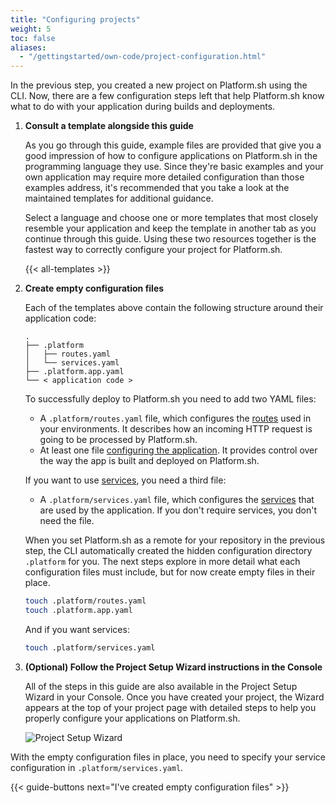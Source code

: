 ```yaml
---
title: "Configuring projects"
weight: 5
toc: false
aliases:
  - "/gettingstarted/own-code/project-configuration.html"
---
```


In the previous step, you created a new project on Platform.sh using the CLI. Now, there are a few configuration steps left that help Platform.sh know what to do with your application during builds and deployments.

1. **Consult a template alongside this guide**

    As you go through this guide, example files are provided that give you a good impression of how to configure applications on Platform.sh in the programming language they use. Since they're basic examples and your own application may require more detailed configuration than those examples address, it's recommended that you take a look at the maintained templates for additional guidance.

    Select a language and choose one or more templates that most closely resemble your application and keep the template in another tab as you continue through this guide. Using these two resources together is the fastest way to correctly configure your project for Platform.sh.

    {{< all-templates >}}

2. **Create empty configuration files**

    Each of the templates above contain the following structure around their application code:

    ```text
    .
    ├── .platform
    │   ├── routes.yaml
    │   └── services.yaml
    ├── .platform.app.yaml
    └── < application code >
    ```

    To successfully deploy to Platform.sh you need to add two YAML files:

      * A `.platform/routes.yaml` file, which configures the [routes](../../../define-routes/_index.md) used in your environments.
        It describes how an incoming HTTP request is going to be processed by Platform.sh.
      * At least one file [configuring the application](../../../create-apps/_index.md).
        It provides control over the way the app is built and deployed on Platform.sh.

    If you want to use [services](../../../add-services/_index.md), you need a third file:

      * A `.platform/services.yaml` file, which configures the [services](../../../add-services/_index.md)
        that are used by the application.
        If you don't require services, you don't need the file.

    When you set Platform.sh as a remote for your repository in the previous step, the CLI automatically created the hidden configuration directory `.platform` for you. The next steps explore in more detail what each configuration files must include, but for now create empty files in their place.

    ```bash
    touch .platform/routes.yaml
    touch .platform.app.yaml
    ```

    And if you want services:

    ```bash
    touch .platform/services.yaml
    ```

3. **(Optional) Follow the Project Setup Wizard instructions in the Console**

    All of the steps in this guide are also available in the Project Setup Wizard in your Console. Once you have created your project, the Wizard appears at the top of your project page with detailed steps to help you properly configure your applications on Platform.sh.

    ![Project Setup Wizard](/images/management-console/setup-wizard.png "0.5")

With the empty configuration files in place, you need to specify your service configuration in `.platform/services.yaml`.

{{< guide-buttons next="I've created empty configuration files" >}}
